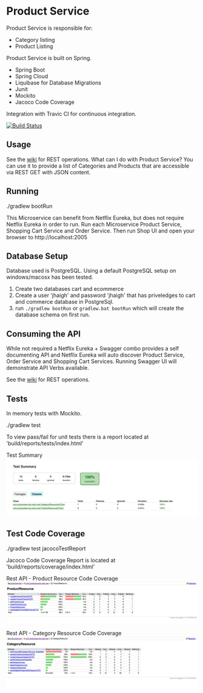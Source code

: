 # Product Service

Product Service is responsible for:
- Category listing
- Product Listing

Product Service is built on Spring. 

- Spring Boot
- Spring Cloud
- Liquibase for Database Migrations
- Junit
- Mockito
- Jacoco Code Coverage 

Integration with Travic CI for continuous integration.

[![Build Status](https://travis-ci.org/haighis/product-service.svg?branch=master)](https://travis-ci.org/haighis/product-service)

## Usage
See the [wiki](https://github.com/haighis/product-service/wiki) for REST operations. What can I do with Product Service? You can use it to provide a list of Categories and Products that are accessible via REST GET with JSON content.

## Running

./gradlew bootRun

This Microservice can benefit from Netflix Eureka, but does not require Netflix Eureka in order to run. Run each Microservice Product Service, Shopping Cart Service and Order Service. Then run Shop UI and open your browser to http://localhost:2005

## Database Setup

Database used is PostgreSQL. Using a default PostgreSQL setup on windows/macosx has been tested. 
1. Create two databases cart and ecommerce
2. Create a user 'jhaigh' and password 'jhaigh' that has priveledges to cart and commerce database in PostgreSql.
3. run ```./gradlew bootRun``` or ```gradlew.bat bootRun``` which will create the database schema on first run.

## Consuming the API

While not required a Netflix Eureka + Swagger combo provides a self documenting API and Netflix Eureka will auto discover Product Service, Order Service and Shopping Cart Services. Running Swagger UI will demonstrate API Verbs available. 

See the [wiki](https://github.com/haighis/product-service/wiki) for REST operations.

## Tests

In memory tests with Mockito.  

./gradlew test

To view pass/fail for unit tests there is a report located at 'build/reports/tests/index.html'

Test Summary
![Test Summary](/media/TestSummary.jpg?raw=true "Test Summary")

## Test Code Coverage

./gradlew test jacocoTestReport

Jacoco Code Coverage Report is located at 'build/reports/coverage/index.html'

Rest API - Product Resource Code Coverage
![Product Resource](/media/ProductResource.jpg?raw=true "Rest API - Product Resource Code Coverage")

Rest API - Category Resource Code Coverage
![Category Resource](/media/CategoryResource.jpg?raw=true "Rest API - Category Resource Code Coverage")